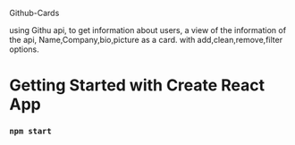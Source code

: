 Github-Cards

using Githu api, to get information about users,
a view of the information of the api, Name,Company,bio,picture as a card.
with add,clean,remove,filter options.


# Getting Started with Create React App
### `npm start`


